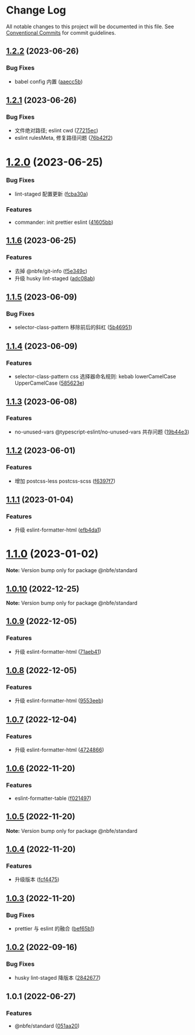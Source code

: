 # Change Log

All notable changes to this project will be documented in this file.
See [Conventional Commits](https://conventionalcommits.org) for commit guidelines.

## [1.2.2](https://github.com/shuoshubao/nbfe/compare/@nbfe/standard@1.2.1...@nbfe/standard@1.2.2) (2023-06-26)


### Bug Fixes

* babel config 内置 ([aaecc5b](https://github.com/shuoshubao/nbfe/commit/aaecc5b9bc2432abe289dc1a0d6159bd974f1ce2))





## [1.2.1](https://github.com/shuoshubao/nbfe/compare/@nbfe/standard@1.2.0...@nbfe/standard@1.2.1) (2023-06-26)


### Bug Fixes

* 文件绝对路径; eslint cwd ([77215ec](https://github.com/shuoshubao/nbfe/commit/77215ec1b82a8a7285ec711a771bad9a6c1b19a2))
* eslint rulesMeta, 修复路径问题 ([76b42f2](https://github.com/shuoshubao/nbfe/commit/76b42f2bd502253db8f95ddad732f90474b7671e))





# [1.2.0](https://github.com/shuoshubao/nbfe/compare/@nbfe/standard@1.1.6...@nbfe/standard@1.2.0) (2023-06-25)


### Bug Fixes

* lint-staged 配置更新 ([fcba30a](https://github.com/shuoshubao/nbfe/commit/fcba30a6ec412b73546c2b6ead5d4f605536e5ad))


### Features

* commander: init prettier eslint ([41605bb](https://github.com/shuoshubao/nbfe/commit/41605bb5a7b1ffeb983cb3f2598e8d425c463e6c))





## [1.1.6](https://github.com/shuoshubao/nbfe/compare/@nbfe/standard@1.1.5...@nbfe/standard@1.1.6) (2023-06-25)


### Features

* 去掉 @nbfe/git-info ([f5e349c](https://github.com/shuoshubao/nbfe/commit/f5e349c754ebba021bbad820e83de1dcc0862217))
* 升级 husky lint-staged ([adc08ab](https://github.com/shuoshubao/nbfe/commit/adc08abbcf39c0c0afa644fb9fc64b86824124b7))





## [1.1.5](https://github.com/shuoshubao/nbfe/compare/@nbfe/standard@1.1.4...@nbfe/standard@1.1.5) (2023-06-09)


### Bug Fixes

* selector-class-pattern 移除前后的斜杠 ([5b46951](https://github.com/shuoshubao/nbfe/commit/5b46951654e1f636bcc9aacb68468f77a3bda95a))





## [1.1.4](https://github.com/shuoshubao/nbfe/compare/@nbfe/standard@1.1.3...@nbfe/standard@1.1.4) (2023-06-09)


### Features

* selector-class-pattern css 选择器命名规则: kebab lowerCamelCase UpperCamelCase ([585623e](https://github.com/shuoshubao/nbfe/commit/585623e6c1a8f2f0414ae8c4ad4097167e9387b0))





## [1.1.3](https://github.com/shuoshubao/nbfe/compare/@nbfe/standard@1.1.2...@nbfe/standard@1.1.3) (2023-06-08)


### Features

* no-unused-vars @typescript-eslint/no-unused-vars 共存问题 ([19b44e3](https://github.com/shuoshubao/nbfe/commit/19b44e3732bfcccebc7079e7f9c57fac967a3f10))





## [1.1.2](https://github.com/shuoshubao/nbfe/compare/@nbfe/standard@1.1.1...@nbfe/standard@1.1.2) (2023-06-01)


### Features

* 增加 postcss-less postcss-scss ([f6397f7](https://github.com/shuoshubao/nbfe/commit/f6397f70932e1cd0e3944b9f1d2612a054d694ee))





## [1.1.1](https://github.com/shuoshubao/nbfe/compare/@nbfe/standard@1.1.0...@nbfe/standard@1.1.1) (2023-01-04)


### Features

* 升级 eslint-formatter-html ([efb4da1](https://github.com/shuoshubao/nbfe/commit/efb4da1e733d3b826005ce21ed977faf5d4a720b))





# [1.1.0](https://github.com/shuoshubao/nbfe/compare/@nbfe/standard@1.0.10...@nbfe/standard@1.1.0) (2023-01-02)

**Note:** Version bump only for package @nbfe/standard





## [1.0.10](https://github.com/shuoshubao/nbfe/compare/@nbfe/standard@1.0.9...@nbfe/standard@1.0.10) (2022-12-25)

**Note:** Version bump only for package @nbfe/standard





## [1.0.9](https://github.com/shuoshubao/nbfe/compare/@nbfe/standard@1.0.8...@nbfe/standard@1.0.9) (2022-12-05)


### Features

* 升级 eslint-formatter-html ([71aeb41](https://github.com/shuoshubao/nbfe/commit/71aeb41f805de9c91d9051aa2ea0d76cc4d266c5))





## [1.0.8](https://github.com/shuoshubao/nbfe/compare/@nbfe/standard@1.0.7...@nbfe/standard@1.0.8) (2022-12-05)


### Features

* 升级 eslint-formatter-html ([9553eeb](https://github.com/shuoshubao/nbfe/commit/9553eeb75aca4a24e77a9b91aeaa5e5bb6cf72cf))





## [1.0.7](https://github.com/shuoshubao/nbfe/compare/@nbfe/standard@1.0.6...@nbfe/standard@1.0.7) (2022-12-04)


### Features

* 升级 eslint-formatter-html ([4724866](https://github.com/shuoshubao/nbfe/commit/4724866f8f33758a3bd0eff526901f5c036a971c))





## [1.0.6](https://github.com/shuoshubao/nbfe/compare/@nbfe/standard@1.0.5...@nbfe/standard@1.0.6) (2022-11-20)


### Features

* eslint-formatter-table ([f021497](https://github.com/shuoshubao/nbfe/commit/f021497580aace0400beb7299057e1e54242e53d))





## [1.0.5](https://github.com/shuoshubao/nbfe/compare/@nbfe/standard@1.0.4...@nbfe/standard@1.0.5) (2022-11-20)

**Note:** Version bump only for package @nbfe/standard





## [1.0.4](https://github.com/shuoshubao/nbfe/compare/@nbfe/standard@1.0.3...@nbfe/standard@1.0.4) (2022-11-20)

### Features

- 升级版本 ([fcf4475](https://github.com/shuoshubao/nbfe/commit/fcf4475))

## [1.0.3](https://github.com/shuoshubao/nbfe/compare/@nbfe/standard@1.0.2...@nbfe/standard@1.0.3) (2022-11-20)

### Bug Fixes

- prettier 与 eslint 的融合 ([bef65b1](https://github.com/shuoshubao/nbfe/commit/bef65b1))

## [1.0.2](https://github.com/shuoshubao/nbfe/compare/@nbfe/standard@1.0.1...@nbfe/standard@1.0.2) (2022-09-16)

### Bug Fixes

- husky lint-staged 降版本 ([2842677](https://github.com/shuoshubao/nbfe/commit/2842677))

## 1.0.1 (2022-06-27)

### Features

- @nbfe/standard ([051aa20](https://github.com/shuoshubao/nbfe/commit/051aa20))
